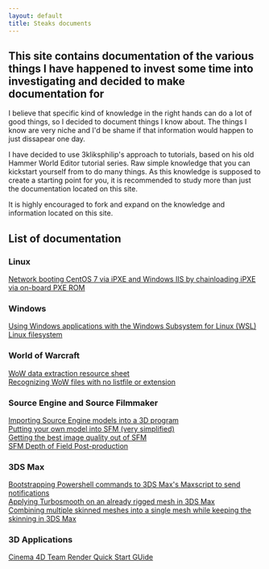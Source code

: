 ```yaml
---
layout: default
title: Steaks documents
---
```


## This site contains documentation of the various things I have happened to invest some time into investigating and decided to make documentation for
I believe that specific kind of knowledge in the right hands can do a lot of good things, so I decided to document things I know about. The things I know are very niche and I'd be shame if that information would happen to just dissapear one day.


I have decided to use 3kliksphilip's approach to tutorials, based on his old Hammer World Editor tutorial series. Raw simple knowledge that you can kickstart yourself from to do many things. As this knowledge is supposed to create a starting point for you, it is recommended to study more than just the documentation located on this site.



It is highly encouraged to fork and expand on the knowledge and information located on this site.


## List of documentation

### Linux
[Network booting CentOS 7 via iPXE and Windows IIS by chainloading iPXE via on-board PXE ROM](/win-iis-ipxe-linux)  
### Windows
[Using Windows applications with the Windows Subsystem for Linux (WSL) Linux filesystem](/win-apps-with-wsl)
### World of Warcraft
[WoW data extraction resource sheet](/wow-data-extract-cheat-sheet)  
[Recognizing WoW files with no listfile or extension](/wow-files-with-no-listfile-or-extension)  
### Source Engine and Source Filmmaker
[Importing Source Engine models into a 3D program](/source-2-3d-app)  
[Putting your own model into SFM (very simplified)](/model-into-sfm)  
[Getting the best image quality out of SFM](/sfm-best-quality)    
[SFM Depth of Field Post-production](/sfm-dof-postproduct)

### 3DS Max
[Bootstrapping Powershell commands to 3DS Max's Maxscript to send notifications](/powershell-in-maxscript)  
[Applying Turbosmooth on an already rigged mesh in 3DS Max](/turbosmooth-on-rigged-mesh)  
[Combining multiple skinned meshes into a single mesh while keeping the skinning in 3DS Max](/multi-skin-into-single-mesh)  

### 3D Applications
[Cinema 4D Team Render Quick Start GUide](/c4d-team-render)  


